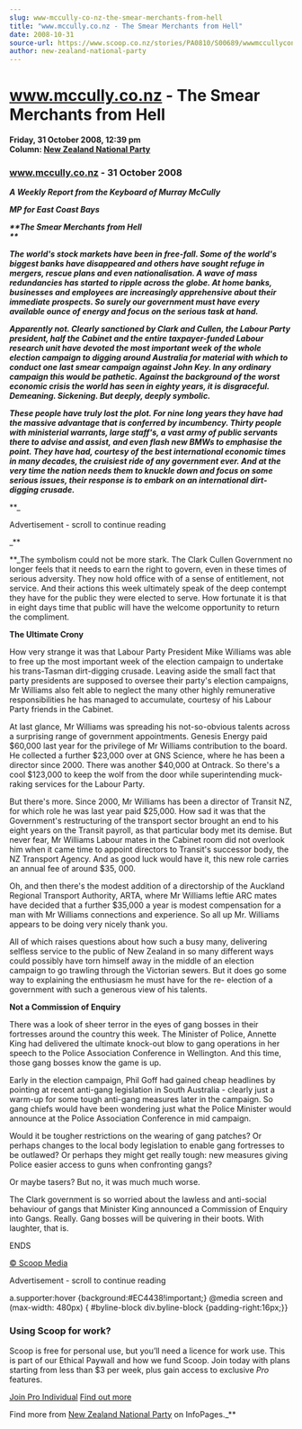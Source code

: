 ```yaml
---
slug: www-mccully-co-nz-the-smear-merchants-from-hell
title: "www.mccully.co.nz - The Smear Merchants from Hell"
date: 2008-10-31
source-url: https://www.scoop.co.nz/stories/PA0810/S00689/wwwmccullyconz-the-smear-merchants-from-hell.htm
author: new-zealand-national-party
---
```

www.mccully.co.nz - The Smear Merchants from Hell
=================================================

**Friday, 31 October 2008, 12:39 pm**  
**Column: [New Zealand National Party](https://info.scoop.co.nz/New_Zealand_National_Party)**

### www.mccully.co.nz - 31 October 2008

**_A Weekly Report from the Keyboard of Murray McCully_**

**_MP for East Coast Bays_**

**_**The Smear Merchants from Hell  
**_**

**_The world's stock markets have been in free-fall. Some of the world's biggest banks have disappeared and others have sought refuge in mergers, rescue plans and even nationalisation. A wave of mass redundancies has started to ripple across the globe. At home banks, businesses and employees are increasingly apprehensive about their immediate prospects. So surely our government must have every available ounce of energy and focus on the serious task at hand._**

**_Apparently not. Clearly sanctioned by Clark and Cullen, the Labour Party president, half the Cabinet and the entire taxpayer-funded Labour research unit have devoted the most important week of the whole election campaign to digging around Australia for material with which to conduct one last smear campaign against John Key. In any ordinary campaign this would be pathetic. Against the background of the worst economic crisis the world has seen in eighty years, it is disgraceful. Demeaning. Sickening. But deeply, deeply symbolic._**

**_These people have truly lost the plot. For nine long years they have had the massive advantage that is conferred by incumbency. Thirty people with ministerial warrants, large staff's, a vast army of public servants there to advise and assist, and even flash new BMWs to emphasise the point. They have had, courtesy of the best international economic times in many decades, the cruisiest ride of any government ever. And at the very time the nation needs them to knuckle down and focus on some serious issues, their response is to embark on an international dirt-digging crusade._**

**_

Advertisement - scroll to continue reading











_**

**_The symbolism could not be more stark. The Clark Cullen Government no longer feels that it needs to earn the right to govern, even in these times of serious adversity. They now hold office with of a sense of entitlement, not service. And their actions this week ultimately speak of the deep contempt they have for the public they were elected to serve. How fortunate it is that in eight days time that public will have the welcome opportunity to return the compliment.

**The Ultimate Crony**

How very strange it was that Labour Party President Mike Williams was able to free up the most important week of the election campaign to undertake his trans-Tasman dirt-digging crusade. Leaving aside the small fact that party presidents are supposed to oversee their party's election campaigns, Mr Williams also felt able to neglect the many other highly remunerative responsibilities he has managed to accumulate, courtesy of his Labour Party friends in the Cabinet.

At last glance, Mr Williams was spreading his not-so-obvious talents across a surprising range of government appointments. Genesis Energy paid $60,000 last year for the privilege of Mr Williams contribution to the board. He collected a further $23,000 over at GNS Science, where he has been a director since 2000. There was another $40,000 at Ontrack. So there's a cool $123,000 to keep the wolf from the door while superintending muck-raking services for the Labour Party.

But there's more. Since 2000, Mr Williams has been a director of Transit NZ, for which role he was last year paid $25,000. How sad it was that the Government's restructuring of the transport sector brought an end to his eight years on the Transit payroll, as that particular body met its demise. But never fear, Mr Williams Labour mates in the Cabinet room did not overlook him when it came time to appoint directors to Transit's successor body, the NZ Transport Agency. And as good luck would have it, this new role carries an annual fee of around $35, 000.

Oh, and then there's the modest addition of a directorship of the Auckland Regional Transport Authority, ARTA, where Mr Williams leftie ARC mates have decided that a further $35,000 a year is modest compensation for a man with Mr Williams connections and experience. So all up Mr. Williams appears to be doing very nicely thank you.

All of which raises questions about how such a busy many, delivering selfless service to the public of New Zealand in so many different ways could possibly have torn himself away in the middle of an election campaign to go trawling through the Victorian sewers. But it does go some way to explaining the enthusiasm he must have for the re- election of a government with such a generous view of his talents.

**Not a Commission of Enquiry**

There was a look of sheer terror in the eyes of gang bosses in their fortresses around the country this week. The Minister of Police, Annette King had delivered the ultimate knock-out blow to gang operations in her speech to the Police Association Conference in Wellington. And this time, those gang bosses know the game is up.

Early in the election campaign, Phil Goff had gained cheap headlines by pointing at recent anti-gang legislation in South Australia - clearly just a warm-up for some tough anti-gang measures later in the campaign. So gang chiefs would have been wondering just what the Police Minister would announce at the Police Association Conference in mid campaign.

Would it be tougher restrictions on the wearing of gang patches? Or perhaps changes to the local body legislation to enable gang fortresses to be outlawed? Or perhaps they might get really tough: new measures giving Police easier access to guns when confronting gangs?

Or maybe tasers? But no, it was much much worse.

The Clark government is so worried about the lawless and anti-social behaviour of gangs that Minister King announced a Commission of Enquiry into Gangs. Really. Gang bosses will be quivering in their boots. With laughter, that is.

ENDS

  

[© Scoop Media](http://www.scoop.co.nz/about/terms.html)  

Advertisement - scroll to continue reading



a.supporter:hover {background:#EC4438!important;} @media screen and (max-width: 480px) { #byline-block div.byline-block {padding-right:16px;}}

### Using Scoop for work?

Scoop is free for personal use, but you’ll need a licence for work use. This is part of our Ethical Paywall and how we fund Scoop. Join today with plans starting from less than $3 per week, plus gain access to exclusive _Pro_ features.  
  
[Join Pro Individual](https://pro.scoop.co.nz/Individual/?from=ProIn24) [Find out more](https://pro.scoop.co.nz/using-scoop-for-work/?from=ProIn24)

Find more from [New Zealand National Party](https://info.scoop.co.nz/New_Zealand_National_Party) on InfoPages._**